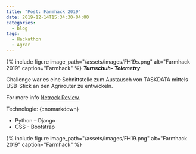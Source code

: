 ```yaml
---
title: "Post: Farmhack 2019"
date: 2019-12-14T15:34:30-04:00
categories:
  - blog
tags:
  - Hackathon
  - Agrar
---
```

{% include figure image_path="/assets/images/FH19s.png" alt="Farmhack 2019" caption="Farmhack" %}
***Turnschuh- Telemetry***

Challenge war es eine Schnittstelle zum Austausch von TASKDATA mittels USB-Stick an den Agrirouter zu entwickeln.


For more info [Netrock Review][netrock-review].

Technologie:
{::nomarkdown}<ul><li>Python – Django</li><li>CSS - Bootstrap</li></ul>


{% include figure image_path="/assets/images/FH19.png" alt="Farmhack 2019" caption="Farmhack" %}

[netrock-review]: https://www.netrocks.info/de/blog/2019/11/07/so-wars-der-erste-farmhack-hackathon/
